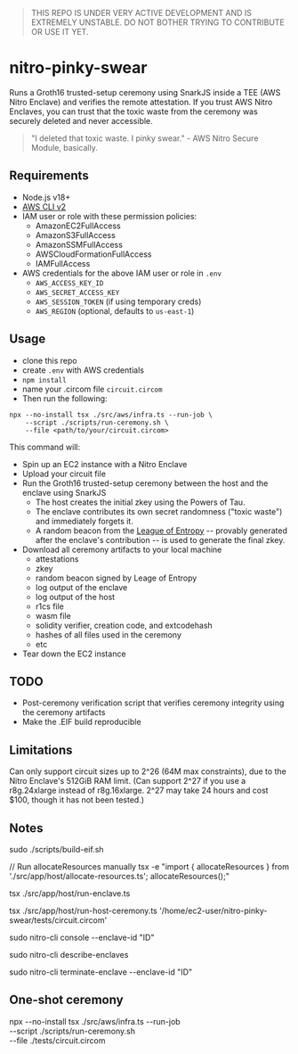 > THIS REPO IS UNDER VERY ACTIVE DEVELOPMENT AND IS EXTREMELY UNSTABLE. DO NOT BOTHER TRYING TO CONTRIBUTE OR USE IT YET.

# nitro-pinky-swear
Runs a Groth16 trusted-setup ceremony using SnarkJS inside a TEE (AWS Nitro Enclave) and verifies the remote attestation. If you trust AWS Nitro Enclaves, you can trust that the toxic waste from the ceremony was securely deleted and never accessible.

> "I deleted that toxic waste. I pinky swear." - AWS Nitro Secure Module, basically.

## Requirements
- Node.js v18+
- [AWS CLI v2](https://docs.aws.amazon.com/cli/latest/userguide/getting-started-install.html)
- IAM user or role with these permission policies:
	- AmazonEC2FullAccess
	- AmazonS3FullAccess
	- AmazonSSMFullAccess
	- AWSCloudFormationFullAccess
	- IAMFullAccess
- AWS credentials for the above IAM user or role in `.env`
	- `AWS_ACCESS_KEY_ID`
	- `AWS_SECRET_ACCESS_KEY`
	- `AWS_SESSION_TOKEN` (if using temporary creds)
	- `AWS_REGION` (optional, defaults to `us-east-1`)

## Usage
- clone this repo
- create `.env` with AWS credentials
- `npm install`
- name your .circom file `circuit.circom`
- Then run the following:
```
npx --no-install tsx ./src/aws/infra.ts --run-job \
	--script ./scripts/run-ceremony.sh \
	--file <path/to/your/circuit.circom>
```
This command will:
- Spin up an EC2 instance with a Nitro Enclave
- Upload your circuit file
- Run the Groth16 trusted-setup ceremony between the host and the enclave using SnarkJS
	- The host creates the initial zkey using the Powers of Tau.
	- The enclave contributes its own secret randomness ("toxic waste") and immediately forgets it.
	- A random beacon from the [League of Entropy](https://www.drand.love/loe) -- provably generated after the enclave's contribution -- is used to generate the final zkey.
- Download all ceremony artifacts to your local machine
	- attestations
	- zkey
	- random beacon signed by Leage of Entropy
	- log output of the enclave
	- log output of the host
	- r1cs file
	- wasm file
	- solidity verifier, creation code, and extcodehash
	- hashes of all files used in the ceremony
	- etc
- Tear down the EC2 instance

## TODO
- Post-ceremony verification script that verifies ceremony integrity using the ceremony artifacts
- Make the .EIF build reproducible

## Limitations

Can only support circuit sizes up to 2^26 (64M max constraints), due to the Nitro Enclave's 512GiB RAM limit.
(Can support 2^27 if you use a r8g.24xlarge instead of r8g.16xlarge. 2^27 may take 24 hours and cost $100, though it has not been tested.)

## Notes
sudo ./scripts/build-eif.sh

// Run allocateResources manually
tsx -e "import { allocateResources } from './src/app/host/allocate-resources.ts'; allocateResources();"

tsx ./src/app/host/run-enclave.ts

tsx ./src/app/host/run-host-ceremony.ts '/home/ec2-user/nitro-pinky-swear/tests/circuit.circom'

sudo nitro-cli console --enclave-id "ID"

sudo nitro-cli describe-enclaves

sudo nitro-cli terminate-enclave --enclave-id "ID"

## One-shot ceremony
npx --no-install tsx ./src/aws/infra.ts --run-job \
	--script ./scripts/run-ceremony.sh \
	--file ./tests/circuit.circom
